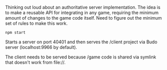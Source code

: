 Thinking out loud about an authoritative server implementation. The idea is to make a reusable API for integrating in any game, requiring the minimum amount of changes to the game code itself. Need to figure out the minimum set of rules to make this work.

`npm start`

Starts a server on port 40401 and then serves the /client project via Budo server (localhost:9966 by default).

The client needs to be served because /game code is shared via symlink that doesn't work from file://.
